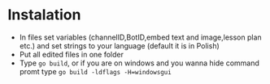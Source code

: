 # Instalation
* In files set variables (channelID,BotID,embed text and image,lesson plan etc.) and set strings to your language (default it is in Polish)
* Put all edited files in one folder
* Type `go build`, or if you are on windows and you wanna hide command promt type `go build -ldflags -H=windowsgui` 
